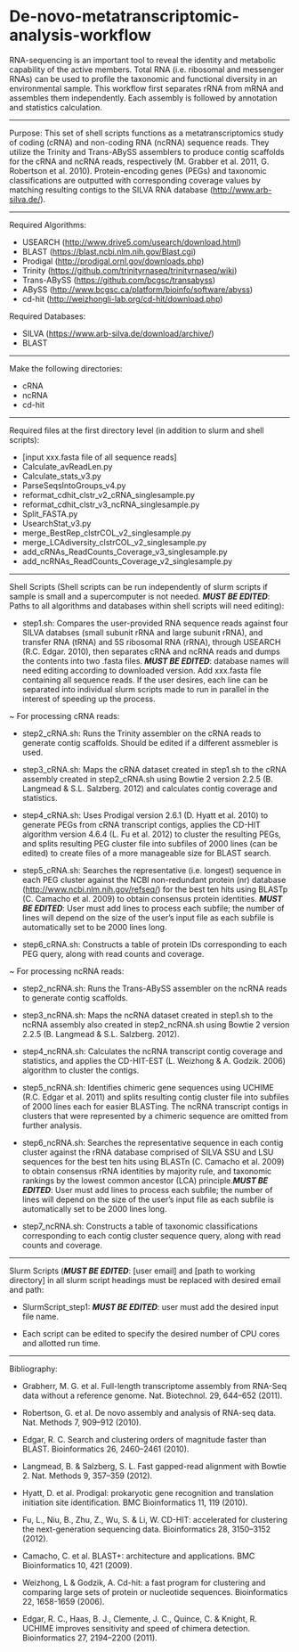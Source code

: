 # De-novo-metatranscriptomic-analysis-workflow
RNA-sequencing is an important tool to reveal the identity and metabolic capability of the active members. Total RNA (i.e. ribosomal and messenger RNAs) can be used to profile the taxonomic and functional diversity in an environmental sample. This workflow first separates rRNA from mRNA and assembles them independently. Each assembly is followed by annotation and statistics calculation.

------

Purpose: This set of shell scripts functions as a metatranscriptomics study of coding (cRNA) and non-coding RNA (ncRNA) sequence reads. They utilize the Trinity and Trans-ABySS assemblers to produce contig scaffolds for the cRNA and ncRNA reads, respectively (M. Grabber et al. 2011, G. Robertson et al. 2010). Protein-encoding genes (PEGs) and taxonomic classifications are outputted with corresponding coverage values by matching resulting contigs to the SILVA RNA database (http://www.arb-silva.de/).

------

Required Algorithms:

- USEARCH (http://www.drive5.com/usearch/download.html)
- BLAST (https://blast.ncbi.nlm.nih.gov/Blast.cgi)
- Prodigal (http://prodigal.ornl.gov/downloads.php)
- Trinity (https://github.com/trinityrnaseq/trinityrnaseq/wiki)
- Trans-ABySS (https://github.com/bcgsc/transabyss)
- ABySS (http://www.bcgsc.ca/platform/bioinfo/software/abyss)
- cd-hit (http://weizhongli-lab.org/cd-hit/download.php)

Required Databases:
- SILVA (https://www.arb-silva.de/download/archive/)
- BLAST 

------

Make the following directories:

- cRNA
- ncRNA
- cd-hit

------ 

Required files at the first directory level (in addition to slurm and shell scripts):
- [input xxx.fasta file of all sequence reads]
- Calculate_avReadLen.py
- Calculate_stats_v3.py
- ParseSeqsIntoGroups_v4.py
- reformat_cdhit_clstr_v2_cRNA_singlesample.py
- reformat_cdhit_clstr_v3_ncRNA_singlesample.py
- Split_FASTA.py
- UsearchStat_v3.py
- merge_BestRep_clstrCOL_v2_singlesample.py
- merge_LCAdiversity_clstrCOL_v2_singlesample.py
- add_cRNAs_ReadCounts_Coverage_v3_singlesample.py
- add_ncRNAs_ReadCounts_Coverage_v2_singlesample.py

------

Shell Scripts (Shell scripts can be run independently of slurm scripts if sample is small and a supercomputer is not needed. *****MUST BE EDITED*****: Paths to all algorithms and databases within shell scripts will need editing):

- step1.sh: Compares the user-provided RNA sequence reads against four SILVA databses (small subunit rRNA and large subunit rRNA), and transfer RNA (tRNA) and 5S ribosomal RNA (rRNA), through USEARCH (R.C. Edgar. 2010), then separates cRNA and ncRNA reads and dumps the contents into two .fasta files. *****MUST BE EDITED*****: database names will need editing according to downloaded version. Add xxx.fasta file containing all sequence reads. If the user desires, each line can be separated into individual slurm scripts made to run in parallel in the interest of speeding up the process.


~ For processing cRNA reads:

- step2_cRNA.sh: Runs the Trinity assembler on the cRNA reads to generate contig scaffolds. Should be edited if a different assmebler is used. 

- step3_cRNA.sh: Maps the cRNA dataset created in step1.sh to the cRNA assembly created in step2_cRNA.sh using Bowtie 2 version 2.2.5 (B. Langmead & S.L. Salzberg. 2012) and calculates contig coverage and statistics. 

- step4_cRNA.sh: Uses Prodigal version 2.6.1 (D. Hyatt et al. 2010) to generate PEGs from cRNA transcript contigs, applies the CD-HIT algorithm version 4.6.4 (L. Fu et al. 2012) to cluster the resulting PEGs, and splits resulting PEG cluster file into subfiles of 2000 lines (can be edited) to create files of a more manageable size for BLAST search.

- step5_cRNA.sh: Searches the representative (i.e. longest) sequence in each PEG cluster against the NCBI non-redundant protein (nr) database (http://www.ncbi.nlm.nih.gov/refseq/) for the best ten hits using BLASTp (C. Camacho et al. 2009) to obtain consensus protein identities. *****MUST BE EDITED*****: User must add lines to process each subfile; the number of lines will depend on the size of the user’s input file as each subfile is automatically set to be 2000 lines long.

- step6_cRNA.sh: Constructs a table of protein IDs corresponding to each PEG query, along with read counts and coverage.


~ For processing ncRNA reads:

- step2_ncRNA.sh: Runs the Trans-ABySS assembler on the ncRNA reads to generate contig scaffolds.

- step3_ncRNA.sh: Maps the ncRNA dataset created in step1.sh to the ncRNA assembly also created in step2_ncRNA.sh using Bowtie 2 version 2.2.5 (B. Langmead & S.L. Salzberg. 2012).

- step4_ncRNA.sh: Calculates the ncRNA transcript contig coverage and statistics, and applies the CD-HIT-EST (L. Weizhong & A. Godzik. 2006) algorithm to cluster the contigs.

- step5_ncRNA.sh: Identifies chimeric gene sequences using UCHIME (R.C. Edgar et al. 2011) and splits resulting contig cluster file into subfiles of 2000 lines each for easier BLASTing. The ncRNA transcript contigs in clusters that were represented by a chimeric sequence are omitted from further analysis.

- step6_ncRNA.sh: Searches the representative sequence in each contig cluster against the rRNA database comprised of SILVA SSU and LSU sequences for the best ten hits using BLASTn (C. Camacho et al. 2009) to obtain consensus rRNA identities by majority rule, and taxonomic rankings by the lowest common ancestor (LCA) principle.*****MUST BE EDITED*****: User must add lines to process each subfile; the number of lines will depend on the size of the user’s input file as each subfile is automatically set to be 2000 lines long.

- step7_ncRNA.sh: Constructs a table of taxonomic classifications corresponding to each contig cluster sequence query, along with read counts and coverage.

------

Slurm Scripts (*****MUST BE EDITED*****: [user email] and [path to working directory] in all slurm script headings must be replaced with desired email and path: 

- SlurmScript_step1: *****MUST BE EDITED*****: user must add the desired input file name.

- Each script can be edited to specify the desired number of CPU cores and allotted run time.

------

Bibliography:

- Grabherr, M. G. et al. Full-length transcriptome assembly from RNA-Seq data without a reference genome. Nat. Biotechnol. 29, 644–652 (2011).

- Robertson, G. et al. De novo assembly and analysis of RNA-seq data. Nat. Methods 7, 909–912 (2010).

- Edgar, R. C. Search and clustering orders of magnitude faster than BLAST. Bioinformatics 26, 2460–2461 (2010).

- Langmead, B. & Salzberg, S. L. Fast gapped-read alignment with Bowtie 2. Nat. Methods 9, 357–359 (2012).

- Hyatt, D. et al. Prodigal: prokaryotic gene recognition and translation initiation site identification. BMC Bioinformatics 11, 119 (2010).

- Fu, L., Niu, B., Zhu, Z., Wu, S. & Li, W. CD-HIT: accelerated for clustering the next-generation sequencing data. Bioinformatics 28, 3150–3152 (2012).

- Camacho, C. et al. BLAST+: architecture and applications. BMC Bioinformatics 10, 421 (2009).

- Weizhong, L & Godzik, A.  Cd-hit: a fast program for clustering and comparing large sets of protein or nucleotide sequences. Bioinformatics 22, 1658-1659 (2006).

- Edgar, R. C., Haas, B. J., Clemente, J. C., Quince, C. & Knight, R. UCHIME improves sensitivity and speed of chimera detection. Bioinformatics 27, 2194–2200 (2011).
